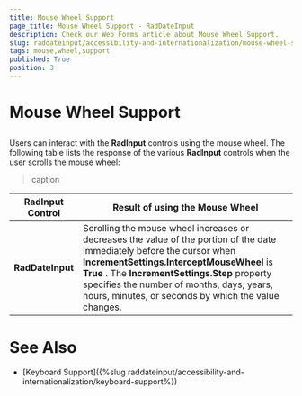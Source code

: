 ```yaml
---
title: Mouse Wheel Support
page_title: Mouse Wheel Support - RadDateInput
description: Check our Web Forms article about Mouse Wheel Support.
slug: raddateinput/accessibility-and-internationalization/mouse-wheel-support
tags: mouse,wheel,support
published: True
position: 3
---
```


# Mouse Wheel Support



## 

Users can interact with the **RadInput** controls using the mouse wheel. The following table lists the response of the various **RadInput** controls when the user scrolls the mouse wheel:


>caption  

| RadInput Control | Result of using the Mouse Wheel |
| ------ | ------ |
| **RadDateInput** |Scrolling the mouse wheel increases or decreases the value of the portion of the date immediately before the cursor when **IncrementSettings.InterceptMouseWheel** is **True** . The **IncrementSettings.Step** property specifies the number of months, days, years, hours, minutes, or seconds by which the value changes.|

# See Also

 * [Keyboard Support]({%slug raddateinput/accessibility-and-internationalization/keyboard-support%})

